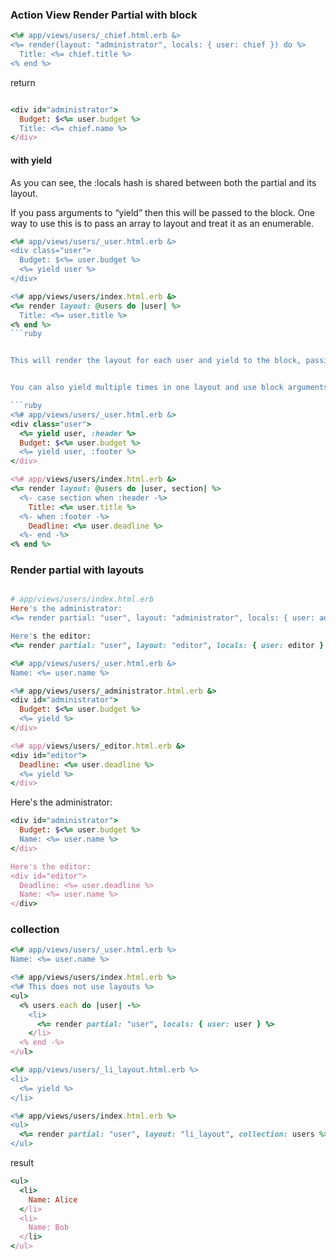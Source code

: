 ### Action View Render Partial with block


```ruby
<%# app/views/users/_chief.html.erb &>
<%= render(layout: "administrator", locals: { user: chief }) do %>
  Title: <%= chief.title %>
<% end %>
```


 return

```ruby

<div id="administrator">
  Budget: $<%= user.budget %>
  Title: <%= chief.name %>
</div>

```

#### with yield


As you can see, the :locals hash is shared between both the partial and its layout.

If you pass arguments to “yield” then this will be passed to the block. One way to use this is to pass an array to layout and treat it as an enumerable.

```ruby
<%# app/views/users/_user.html.erb &>
<div class="user">
  Budget: $<%= user.budget %>
  <%= yield user %>
</div>

<%# app/views/users/index.html.erb &>
<%= render layout: @users do |user| %>
  Title: <%= user.title %>
<% end %>
```ruby


This will render the layout for each user and yield to the block, passing the user, each time.


You can also yield multiple times in one layout and use block arguments to differentiate the sections.

```ruby
<%# app/views/users/_user.html.erb &>
<div class="user">
  <%= yield user, :header %>
  Budget: $<%= user.budget %>
  <%= yield user, :footer %>
</div>

<%# app/views/users/index.html.erb &>
<%= render layout: @users do |user, section| %>
  <%- case section when :header -%>
    Title: <%= user.title %>
  <%- when :footer -%>
    Deadline: <%= user.deadline %>
  <%- end -%>
<% end %>
```


### Render partial with layouts


```ruby

# app/views/users/index.html.erb
Here's the administrator:
<%= render partial: "user", layout: "administrator", locals: { user: administrator } %>

Here's the editor:
<%= render partial: "user", layout: "editor", locals: { user: editor } %>

<%# app/views/users/_user.html.erb &>
Name: <%= user.name %>

<%# app/views/users/_administrator.html.erb &>
<div id="administrator">
  Budget: $<%= user.budget %>
  <%= yield %>
</div>

<%# app/views/users/_editor.html.erb &>
<div id="editor">
  Deadline: <%= user.deadline %>
  <%= yield %>
</div>
```
Here's the administrator:
```ruby
<div id="administrator">
  Budget: $<%= user.budget %>
  Name: <%= user.name %>
</div>

Here's the editor:
<div id="editor">
  Deadline: <%= user.deadline %>
  Name: <%= user.name %>
</div>
```

### collection

```ruby
<%# app/views/users/_user.html.erb %>
Name: <%= user.name %>

<%# app/views/users/index.html.erb %>
<%# This does not use layouts %>
<ul>
  <% users.each do |user| -%>
    <li>
      <%= render partial: "user", locals: { user: user } %>
    </li>
  <% end -%>
</ul>

<%# app/views/users/_li_layout.html.erb %>
<li>
  <%= yield %>
</li>

<%# app/views/users/index.html.erb %>
<ul>
  <%= render partial: "user", layout: "li_layout", collection: users %>
</ul>

```

result


```ruby
<ul>
  <li>
    Name: Alice
  </li>
  <li>
    Name: Bob
  </li>
</ul>
```




